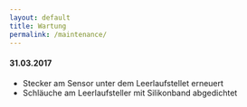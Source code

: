 ```yaml
---
layout: default
title: Wartung
permalink: /maintenance/
---
```


#### 31.03.2017
- Stecker am Sensor unter dem Leerlaufstellet erneuert
- Schläuche am Leerlaufsteller mit Silikonband abgedichtet
